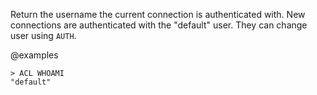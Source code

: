 Return the username the current connection is authenticated with.
New connections are authenticated with the "default" user. They
can change user using `AUTH`.

@examples

```
> ACL WHOAMI
"default"
```


